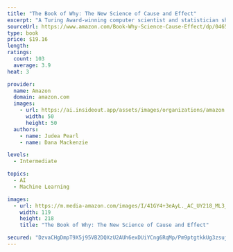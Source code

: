 ```yaml
---
title: "The Book of Why: The New Science of Cause and Effect"
excerpt: "A Turing Award-winning computer scientist and statistician shows how understanding causality has revolutionized science and will revolutionize artificial intelligence"
sourceUrl: https://www.amazon.com/Book-Why-Science-Cause-Effect/dp/046509760X/
type: book
price: $19.16
length: 
ratings:
  count: 103
  average: 3.9
heat: 3

provider:
  name: Amazon
  domain: amazon.com
  images:
    - url: https://ai.insideout.app/assets/images/organizations/amazon.com-50x50.jpg
      width: 50
      height: 50
  authors:
    - name: Judea Pearl
    - name: Dana Mackenzie

levels:
  - Intermediate

topics:
  - AI
  - Machine Learning

images:
  - url: https://m.media-amazon.com/images/I/41GY4+3eAyL._AC_UY218_ML3_.jpg
    width: 119
    height: 218
    title: "The Book of Why: The New Science of Cause and Effect"

secured: "DzvaCHgDmpT9X5j95VB2DQXzU2AUh6exDUiYCng6RqMp/Pm9ptgtkkUg3zsujVZPDZIP3cTE3uyqtpbRX9hLdoj0YqwxLKsIo9NB2z3FM7SJtwT38As6rMzAOGnMHZaSabx2sAjSNEMBeO/aK+tCKa+qaai9eTb87iFB/hO6RCZKObIxJssB9sj1DOrKGAX/1JejQVc3Y2RHzg3QHH70eMW0nyWpIljJkD677xgIcBYuwwqDBijCCF3qUnXsnjJzEgzjx8PBezV34wch7z364Q==;FRiDLY6t83SpliMeo0r9mw=="
---
```


